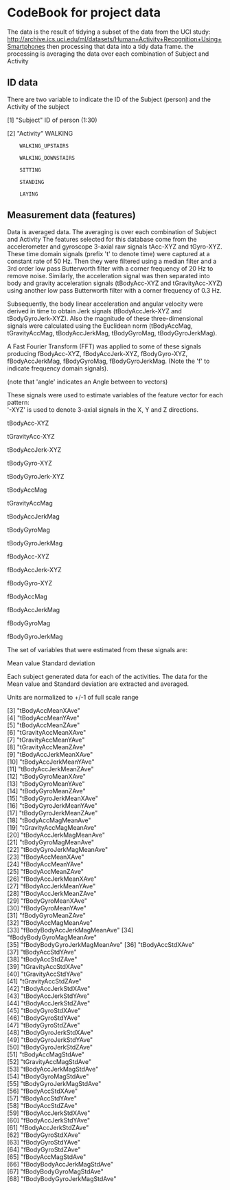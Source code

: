 # CodeBook for project data
The data is the result of tidying a subset of the data from the UCI study:
http://archive.ics.uci.edu/ml/datasets/Human+Activity+Recognition+Using+Smartphones
then processing that data into a tidy data frame.  the processing is averaging the data over each combination of Subject and Activity

## ID data
There are two variable to indicate the ID of the Subject (person) and the Activity of the subject

 [1] "Subject"
       ID of person (1:30)
 
 [2] "Activity" 
  		WALKING
  		
		WALKING_UPSTAIRS
		
		WALKING_DOWNSTAIRS
		
		SITTING
		
		STANDING
		
		LAYING 

## Measurement data (features)
Data is averaged data.  The averaging is over each combination of Subject and Activity
The features selected for this database come from the accelerometer and gyroscope 3-axial raw signals tAcc-XYZ and tGyro-XYZ. These time domain signals (prefix 't' to denote time) were captured at a constant rate of 50 Hz. Then they were filtered using a median filter and a 3rd order low pass Butterworth filter with a corner frequency of 20 Hz to remove noise. Similarly, the acceleration signal was then separated into body and gravity acceleration signals (tBodyAcc-XYZ and tGravityAcc-XYZ) using another low pass Butterworth filter with a corner frequency of 0.3 Hz. 

Subsequently, the body linear acceleration and angular velocity were derived in time to obtain Jerk signals (tBodyAccJerk-XYZ and tBodyGyroJerk-XYZ). Also the magnitude of these three-dimensional signals were calculated using the Euclidean norm (tBodyAccMag, tGravityAccMag, tBodyAccJerkMag, tBodyGyroMag, tBodyGyroJerkMag). 

A Fast Fourier Transform (FFT) was applied to some of these signals producing fBodyAcc-XYZ, fBodyAccJerk-XYZ, fBodyGyro-XYZ, fBodyAccJerkMag, fBodyGyroMag, fBodyGyroJerkMag. (Note the 'f' to indicate frequency domain signals). 

(note that 'angle' indicates an Angle between to vectors)

These signals were used to estimate variables of the feature vector for each pattern:  
'-XYZ' is used to denote 3-axial signals in the X, Y and Z directions.

tBodyAcc-XYZ

tGravityAcc-XYZ

tBodyAccJerk-XYZ

tBodyGyro-XYZ

tBodyGyroJerk-XYZ

tBodyAccMag

tGravityAccMag

tBodyAccJerkMag

tBodyGyroMag

tBodyGyroJerkMag

fBodyAcc-XYZ

fBodyAccJerk-XYZ

fBodyGyro-XYZ

fBodyAccMag

fBodyAccJerkMag

fBodyGyroMag

fBodyGyroJerkMag

The set of variables that were estimated from these signals are: 

Mean value
Standard deviation

Each subject generated data for each of the activities.  The data for the Mean value and Standard deviation are extracted and averaged.

Units are normalized to +/-1 of full scale range
		                          
 [3] "tBodyAccMeanXAve"           
 [4] "tBodyAccMeanYAve"           
 [5] "tBodyAccMeanZAve"           
 [6] "tGravityAccMeanXAve"        
 [7] "tGravityAccMeanYAve"        
 [8] "tGravityAccMeanZAve"        
 [9] "tBodyAccJerkMeanXAve"       
[10] "tBodyAccJerkMeanYAve"       
[11] "tBodyAccJerkMeanZAve"       
[12] "tBodyGyroMeanXAve"          
[13] "tBodyGyroMeanYAve"          
[14] "tBodyGyroMeanZAve"          
[15] "tBodyGyroJerkMeanXAve"      
[16] "tBodyGyroJerkMeanYAve"      
[17] "tBodyGyroJerkMeanZAve"      
[18] "tBodyAccMagMeanAve"         
[19] "tGravityAccMagMeanAve"      
[20] "tBodyAccJerkMagMeanAve"     
[21] "tBodyGyroMagMeanAve"        
[22] "tBodyGyroJerkMagMeanAve"    
[23] "fBodyAccMeanXAve"           
[24] "fBodyAccMeanYAve"           
[25] "fBodyAccMeanZAve"           
[26] "fBodyAccJerkMeanXAve"       
[27] "fBodyAccJerkMeanYAve"       
[28] "fBodyAccJerkMeanZAve"       
[29] "fBodyGyroMeanXAve"          
[30] "fBodyGyroMeanYAve"          
[31] "fBodyGyroMeanZAve"          
[32] "fBodyAccMagMeanAve"         
[33] "fBodyBodyAccJerkMagMeanAve" 
[34] "fBodyBodyGyroMagMeanAve"    
[35] "fBodyBodyGyroJerkMagMeanAve"
[36] "tBodyAccStdXAve"            
[37] "tBodyAccStdYAve"            
[38] "tBodyAccStdZAve"            
[39] "tGravityAccStdXAve"         
[40] "tGravityAccStdYAve"         
[41] "tGravityAccStdZAve"         
[42] "tBodyAccJerkStdXAve"        
[43] "tBodyAccJerkStdYAve"        
[44] "tBodyAccJerkStdZAve"        
[45] "tBodyGyroStdXAve"           
[46] "tBodyGyroStdYAve"           
[47] "tBodyGyroStdZAve"           
[48] "tBodyGyroJerkStdXAve"       
[49] "tBodyGyroJerkStdYAve"       
[50] "tBodyGyroJerkStdZAve"       
[51] "tBodyAccMagStdAve"          
[52] "tGravityAccMagStdAve"       
[53] "tBodyAccJerkMagStdAve"      
[54] "tBodyGyroMagStdAve"         
[55] "tBodyGyroJerkMagStdAve"     
[56] "fBodyAccStdXAve"            
[57] "fBodyAccStdYAve"            
[58] "fBodyAccStdZAve"            
[59] "fBodyAccJerkStdXAve"        
[60] "fBodyAccJerkStdYAve"        
[61] "fBodyAccJerkStdZAve"        
[62] "fBodyGyroStdXAve"           
[63] "fBodyGyroStdYAve"           
[64] "fBodyGyroStdZAve"           
[65] "fBodyAccMagStdAve"          
[66] "fBodyBodyAccJerkMagStdAve"  
[67] "fBodyBodyGyroMagStdAve"     
[68] "fBodyBodyGyroJerkMagStdAve" 